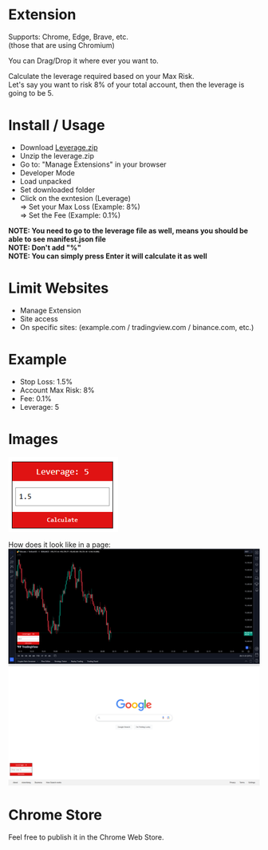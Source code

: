 # Extension
Supports: Chrome, Edge, Brave, etc.    
(those that are using Chromium)    

You can Drag/Drop it where ever you want to.    

Calculate the leverage required based on your Max Risk.    
Let's say you want to risk 8% of your total account, then the leverage is going to be 5.    

# Install / Usage
- Download [Leverage.zip](https://raw.githubusercontent.com/ixjb94/leverage/refs/heads/main/leverage.zip)
- Unzip the leverage.zip
- Go to: "Manage Extensions" in your browser
- Developer Mode
- Load unpacked
- Set downloaded folder
- Click on the exntesion (Leverage)    
    => Set your Max Loss (Example: 8%)    
    => Set the Fee (Example: 0.1%)    

**NOTE: You need to go to the leverage file as well, means you should be able to see manifest.json file**    
**NOTE: Don't add "%"**    
**NOTE: You can simply press Enter it will calculate it as well**

# Limit Websites
- Manage Extension
- Site access
- On specific sites: (example.com / tradingview.com / binance.com, etc.)

# Example
- Stop Loss: 1.5%    
- Account Max Risk: 8%    
- Fee: 0.1%    
- Leverage: 5

# Images
![Leverage](https://raw.githubusercontent.com/ixjb94/leverage/refs/heads/main/images/1.png  "Leverage")

How does it look like in a page:    
![TradingView](https://raw.githubusercontent.com/ixjb94/leverage/refs/heads/main/images/3.png  "TradingView")
![Google](https://raw.githubusercontent.com/ixjb94/leverage/refs/heads/main/images/2.png  "Google")

# Chrome Store
Feel free to publish it in the Chrome Web Store.